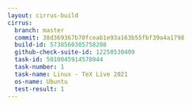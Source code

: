 ```yaml
---
layout: cirrus-build
cirrus:
  branch: master
  commit: 38d369367b70fceab1e93a163b55fbf39a4a1798
  build-id: 5738560305758208
  github-check-suite-id: 12258530409
  task-id: 5010045914578944
  task-number: 1
  task-name: Linux - TeX Live 2021
  os-name: Ubuntu
  test-result: 1
---
```

